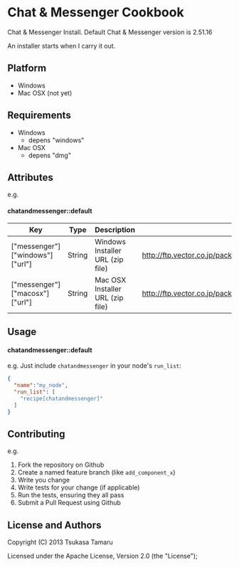 Chat & Messenger Cookbook
=========================
Chat & Messenger Install.
Default Chat & Messenger version is 2.51.16

An installer starts when I carry it out.

Platform
--------

* Windows
* Mac OSX (not yet)

Requirements
------------

- Windows
  - depens "windows"
- Mac OSX
  - depens "dmg"

Attributes
----------

e.g.
#### chatandmessenger::default

| Key                             | Type   | Description                      | Default                                                                      |
|---------------------------------|--------|----------------------------------|------------------------------------------------------------------------------|
| ["messenger"]["windows"]["url"] | String | Windows Installer URL (zip file) | http://ftp.vector.co.jp/pack/win95/net/network/lan/ChatAndMessenger25116.zip |
| ["messenger"]["macosx"]["url"]  | String | Mac OSX Installer URL (zip file) | http://ftp.vector.co.jp/pack/mac/net/chat/ChatAndMessengerMac.zip            |

Usage
-----
#### chatandmessenger::default

e.g.
Just include `chatandmessenger` in your node's `run_list`:

```json
{
  "name":"my_node",
  "run_list": [
    "recipe[chatandmessenger]"
  ]
}
```

Contributing
------------

e.g.
1. Fork the repository on Github
2. Create a named feature branch (like `add_component_x`)
3. Write you change
4. Write tests for your change (if applicable)
5. Run the tests, ensuring they all pass
6. Submit a Pull Request using Github

License and Authors
-------------------

Copyright (C) 2013 Tsukasa Tamaru

Licensed under the Apache License, Version 2.0 (the "License");
